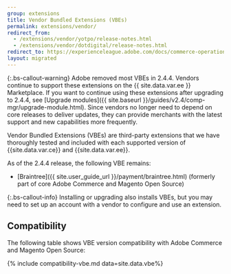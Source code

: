 ```yaml
---
group: extensions
title: Vendor Bundled Extensions (VBEs)
permalink: extensions/vendor/
redirect_from:   
  - /extensions/vendor/yotpo/release-notes.html
  - /extensions/vendor/dotdigital/release-notes.html
redirect_to: https://experienceleague.adobe.com/docs/commerce-operations/upgrade-guide/modules/upgrade.html
layout: migrated
---
```


{:.bs-callout-warning}
Adobe removed most VBEs in 2.4.4. Vendors continue to support these extensions on the {{ site.data.var.ee }} Marketplace. If you want to continue using these extensions after upgrading to 2.4.4, see [Upgrade modules]({{ site.baseurl }}/guides/v2.4/comp-mgr/upgrade-module.html). Since vendors no longer need to depend on core releases to deliver updates, they can provide merchants with the latest support and new capabilities more frequently.

Vendor Bundled Extensions (VBEs) are third-party extensions that we have thoroughly tested and included with each supported version of {{site.data.var.ce}} and {{site.data.var.ee}}.

As of the 2.4.4 release, the following VBE remains:

-  [Braintree]({{ site.user_guide_url }}/payment/braintree.html) (formerly part of core Adobe Commerce and Magento Open Source)

{:.bs-callout-info}
Installing or upgrading also installs VBEs, but you may need to set up an account with a vendor to configure and use an extension.

## Compatibility

The following table shows VBE version compatibility with Adobe Commerce and Magento Open Source:

{% include compatibility-vbe.md data=site.data.vbe%}
